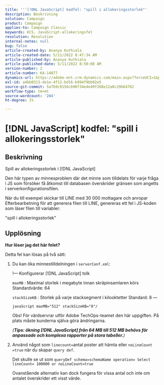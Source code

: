 ```yaml
---
title: '''[!DNL JavaScript] kodfel: "spill i allokeringsstorlek"'
description: Beskrivning
solution: Campaign
product: Campaign
applies-to: Campaign Classic
keywords: KCS, JavaScript-allokeringsfel
resolution: Resolution
internal-notes: null
bug: false
article-created-by: Ananya Kuthiala
article-created-date: 5/11/2022 8:47:34 AM
article-published-by: Ananya Kuthiala
article-published-date: 5/11/2022 8:50:08 AM
version-number: 2
article-number: KA-14877
dynamics-url: https://adobe-ent.crm.dynamics.com/main.aspx?forceUCI=1&pagetype=entityrecord&etn=knowledgearticle&id=e9cf37fa-06d1-ec11-a7b5-0022480a8e40
exl-id: a4bb0313-de1e-4f12-bd16-b994f9bb92e5
source-git-commit: 5a7b9c9156cb90f34e4e49f268e12a0c29b64762
workflow-type: tm+mt
source-wordcount: '204'
ht-degree: 1%

---
```


# [!DNL JavaScript] kodfel: &quot;spill i allokeringsstorlek&quot;

## Beskrivning

Spill av allokeringsstorlek i [!DNL JavaScript]

Den här typen av minnesproblem där det minne som tilldelats för varje fråga i JS som försöker få åtkomst till databasen överskrider gränsen som angetts i serverkonfigurationsfilen.

När du till exempel skickar till LINE med 30 000 mottagare och anropar Efterbearbetning för att generera filen till LINE, genereras ett fel i JS-koden som läser filen till variabler:

&quot;spill i allokeringsstorlek&quot;

## Upplösning

<b>Hur löser jag det här felet?</b>

Detta fel kan lösas på två sätt:

1. Du kan öka minnestilldelningen i `serverConf.xml`:

   !— Konfigurerar [!DNL JavaScript] tolk

   `maxMB` : Maximal storlek i megabyte innan skräpinsamlaren körs Standardvärde: 64

   `stackSizeKB` : Storlek på varje stacksegment i kilooktetter Standard: 8 —

   `javaScript maxMB="512" stackSizeKB="8"/`

   Obs! För värdservrar utför Adobe TechOps-teamet den här uppgiften. På plats måste kunderna själva göra ändringarna.

   *(<b>Tips: </b><b>ökning [!DNL JavaScript] från 64 MB till 512 MB behövs för anpassade och komplexa rapporter på stora tabeller.</b>)*

2. Använd något som `linecount=`antal poster att hämta eller `noLineCount =true` när du skapar `query def`.

   Det skulle se ut som `queryDef schema=schemaName operation= Select lineCount= 100000 or noLineCount=true`

   Ovanstående alternativ kan dock fungera för vissa antal och inte om antalet överskrider ett visst värde.
